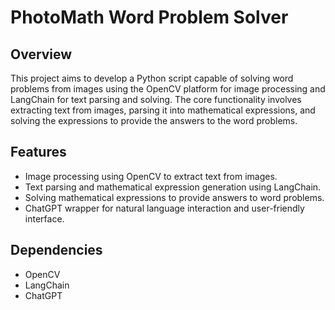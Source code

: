 # PhotoMath Word Problem Solver

## Overview
This project aims to develop a Python script capable of solving word problems from images using the OpenCV platform for image processing and LangChain for text parsing and solving. The core functionality involves extracting text from images, parsing it into mathematical expressions, and solving the expressions to provide the answers to the word problems.

## Features
- Image processing using OpenCV to extract text from images.
- Text parsing and mathematical expression generation using LangChain.
- Solving mathematical expressions to provide answers to word problems.
- ChatGPT wrapper for natural language interaction and user-friendly interface.

## Dependencies
- OpenCV
- LangChain
- ChatGPT
